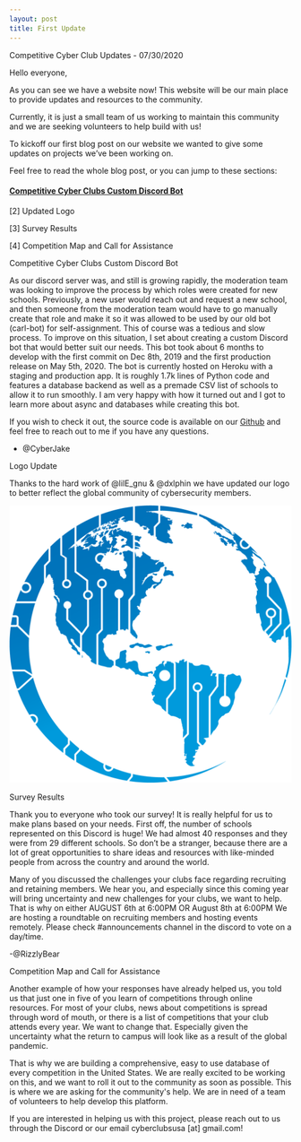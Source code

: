 ```yaml
---
layout: post
title: First Update
---
```


Competitive Cyber Club Updates - 07/30/2020

Hello everyone, 

As you can see we have a website now! This website will be our main place to provide updates and resources to the community. 

Currently, it is just a small team of us working to maintain this community and we are seeking volunteers to help build with us!

To kickoff our first blog post on our website we wanted to give some updates on projects we’ve been working on. 

Feel free to read the whole blog post, or you can jump to these sections:

#### [Competitive Cyber Clubs Custom Discord Bot](#Competitive-Cyber-Clubs-Custom-Discord-Bot) 


[2] Updated Logo

[3] Survey Results

[4] Competition Map and Call for Assistance 

Competitive Cyber Clubs Custom Discord Bot 

As our discord server was, and still is growing rapidly, the moderation team was looking to improve the process by which roles were created for new schools. Previously, a new user would reach out and request a new school, and then someone from the moderation team would have to go manually create that role and make it so it was allowed to be used by our old bot (carl-bot) for self-assignment. This of course was a tedious and slow process. To improve on this situation, I set about creating a custom Discord bot that would better suit our needs. This bot took about 6 months to develop with the first commit on Dec 8th, 2019 and the first production release on May 5th, 2020. The bot is currently hosted on Heroku with a staging and production app. It is roughly 1.7k lines of Python code and features a database backend as well as a premade CSV list of schools to allow it to run smoothly. I am very happy with how it turned out and I got to learn more about async and databases while creating this bot.

If you wish to check it out, the source code is available on our [Github](https://github.com/Competitive-Cyber-Clubs/Discord-Bot) and feel free to reach out to me if you have any questions.
- @CyberJake




Logo Update

Thanks to the hard work of @lilE_gnu & @dxlphin we have updated our logo to better reflect the global community of cybersecurity members. 

![Logo](/public/images/ccc.png)

Survey Results

Thank you to everyone who took our survey! It is really helpful for us to make plans based on your needs. First off, the number of schools represented on this Discord is huge! We had almost 40 responses and they were from 29 different schools. So don’t be a stranger, because there are a lot of great opportunities to share ideas and resources with like-minded people from across the country and around the world. 

Many of you discussed the challenges your clubs face regarding recruiting and retaining members. We hear you, and especially since this coming year will bring uncertainty and new challenges for your clubs, we want to help. That is why on either AUGUST 6th at 6:00PM OR August 8th at 6:00PM We are hosting a roundtable on recruiting members and hosting events remotely. 
Please check #announcements channel in the discord to vote on a day/time. 

-@RizzlyBear

Competition Map and Call for Assistance

Another example of how your responses have already helped us, you told us that just one in five of you learn of competitions through online resources. For most of your clubs, news about competitions is spread through word of mouth, or there is a list of competitions that your club attends every year. We want to change that. Especially given the uncertainty what the return to campus will look like as a result of the global pandemic. 

That is why we are building a comprehensive, easy to use database of every competition in the United States. We are really excited to be working on this, and we want to roll it out to the community as soon as possible. This is where we are asking for the community's help. We are in need of a team of volunteers to help develop this platform. 

If you are interested in helping us with this project, please reach out to us through the Discord or our email cyberclubsusa [at] gmail.com!













